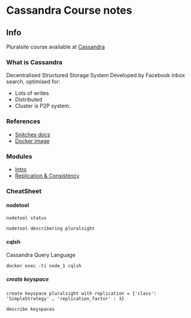# Cassandra Course notes

## Info
Pluralsite course available at [Cassandra](https://app.pluralsight.com/library/courses/cassandra-developers/description)

### What is Cassandra
Decentralised Structured Storage System
Developed by Facebook inbox search, optimised for:
- Lots of writes
- Distributed
- Cluster is P2P system.

### References
- [Snitches docs](https://docs.datastax.com/en/cassandra/3.0/cassandra/architecture/archSnitchesAbout.html)
- [Docker image](https://hub.docker.com/_/cassandra/)

### Modules
- [Intro](intro/)
- [Replication & Consistency](repl/)

### CheatSheet

#### nodetool

`nodetool status`

`nodetool describering pluralsight`

#### cqlsh
Cassandra Query Language

`docker exec -ti node_1 cqlsh`

##### create keyspace
```
create keyspace pluralsight with replication = {'class': 'SimpleStrategy' , 'replication_factor' : 3}

describe keyspaces
```